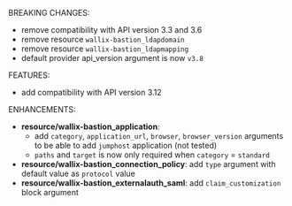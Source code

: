 <!-- markdownlint-disable-file MD013 MD041 -->
BREAKING CHANGES:

* remove compatibility with API version 3.3 and 3.6
* remove resource `wallix-bastion_ldapdomain`
* remove resource `wallix-bastion_ldapmapping`
* default provider api_version argument is now `v3.8`

FEATURES:

* add compatibility with API version 3.12

ENHANCEMENTS:

* **resource/wallix-bastion_application**:
  * add `category`, `application_url`, `browser`, `browser_version` arguments to be able to add `jumphost` application (not tested)
  * `paths` and `target` is now only required when `category` = `standard`
* **resource/wallix-bastion_connection_policy**: add `type` argument with default value as `protocol` value
* **resource/wallix-bastion_externalauth_saml**: add `claim_customization` block argument
